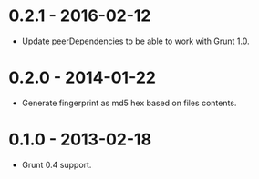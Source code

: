 # 0.2.1 - 2016-02-12

* Update peerDependencies to be able to work with Grunt 1.0.

# 0.2.0 - 2014-01-22

* Generate fingerprint as md5 hex based on files contents.

# 0.1.0 - 2013-02-18

* Grunt 0.4 support.
